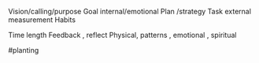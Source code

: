 
Vision/calling/purpose
Goal internal/emotional 
Plan /strategy 
Task external measurement 
Habits


Time length 
Feedback , reflect 
Physical, patterns ,  emotional , spiritual 

#planting 
